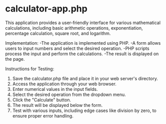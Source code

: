 # calculator-app.php
This application provides a user-friendly interface for various mathematical calculations, including basic arithmetic operations,  exponentiation, percentage calculation, square root, and logarithm.

Implementation:
-The application is implemented using PHP.
-A form allows users to input numbers and select the desired operation.
-PHP scripts process the input and perform the calculations.
-The result is displayed on the page.

Instructions for Testing:
1. Save the calculator.php file and place it in your web server's directory.
2. Access the application through your web browser.
3. Enter numerical values in the input fields.
4. Select the desired operation from the dropdown menu.
5. Click the "Calculate" button.
6. The result will be displayed below the form.
7. Test with various inputs, including edge cases like division by zero, to ensure proper error handling.
